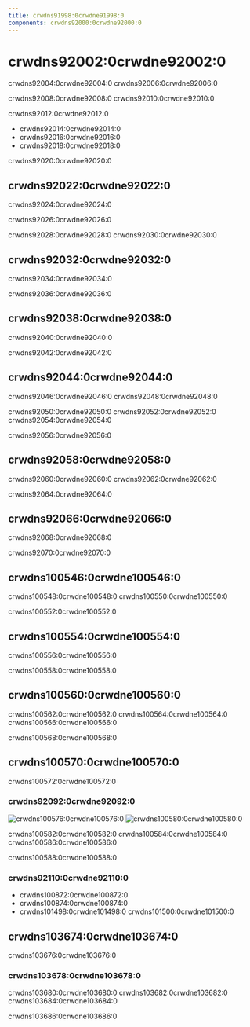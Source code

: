 ```yaml
---
title: crwdns91998:0crwdne91998:0
components: crwdns92000:0crwdne92000:0
---
```


# crwdns92002:0crwdne92002:0

<p class="description">crwdns92004:0crwdne92004:0 crwdns92006:0crwdne92006:0</p>

crwdns92008:0crwdne92008:0 crwdns92010:0crwdne92010:0

crwdns92012:0crwdne92012:0

- crwdns92014:0crwdne92014:0
- crwdns92016:0crwdne92016:0
- crwdns92018:0crwdne92018:0

crwdns92020:0crwdne92020:0

## crwdns92022:0crwdne92022:0

crwdns92024:0crwdne92024:0

crwdns92026:0crwdne92026:0

crwdns92028:0crwdne92028:0 crwdns92030:0crwdne92030:0

## crwdns92032:0crwdne92032:0

crwdns92034:0crwdne92034:0

crwdns92036:0crwdne92036:0

## crwdns92038:0crwdne92038:0

crwdns92040:0crwdne92040:0

crwdns92042:0crwdne92042:0

## crwdns92044:0crwdne92044:0

crwdns92046:0crwdne92046:0 crwdns92048:0crwdne92048:0

crwdns92050:0crwdne92050:0 crwdns92052:0crwdne92052:0 crwdns92054:0crwdne92054:0

crwdns92056:0crwdne92056:0

## crwdns92058:0crwdne92058:0

crwdns92060:0crwdne92060:0 crwdns92062:0crwdne92062:0

crwdns92064:0crwdne92064:0

## crwdns92066:0crwdne92066:0

crwdns92068:0crwdne92068:0

crwdns92070:0crwdne92070:0

## crwdns100546:0crwdne100546:0

crwdns100548:0crwdne100548:0 crwdns100550:0crwdne100550:0

crwdns100552:0crwdne100552:0

## crwdns100554:0crwdne100554:0

crwdns100556:0crwdne100556:0

crwdns100558:0crwdne100558:0

## crwdns100560:0crwdne100560:0

crwdns100562:0crwdne100562:0 crwdns100564:0crwdne100564:0 crwdns100566:0crwdne100566:0

crwdns100568:0crwdne100568:0

## crwdns100570:0crwdne100570:0

crwdns100572:0crwdne100572:0

### crwdns92092:0crwdne92092:0

![crwdns100576:0crwdne100576:0](crwdns100574:0crwdne100574:0) ![crwdns100580:0crwdne100580:0](crwdns100578:0crwdne100578:0)

crwdns100582:0crwdne100582:0 crwdns100584:0crwdne100584:0 crwdns100586:0crwdne100586:0

crwdns100588:0crwdne100588:0

### crwdns92110:0crwdne92110:0

- crwdns100872:0crwdne100872:0
- crwdns100874:0crwdne100874:0
- crwdns101498:0crwdne101498:0 crwdns101500:0crwdne101500:0

## crwdns103674:0crwdne103674:0

crwdns103676:0crwdne103676:0

### crwdns103678:0crwdne103678:0

crwdns103680:0crwdne103680:0 crwdns103682:0crwdne103682:0 crwdns103684:0crwdne103684:0

crwdns103686:0crwdne103686:0